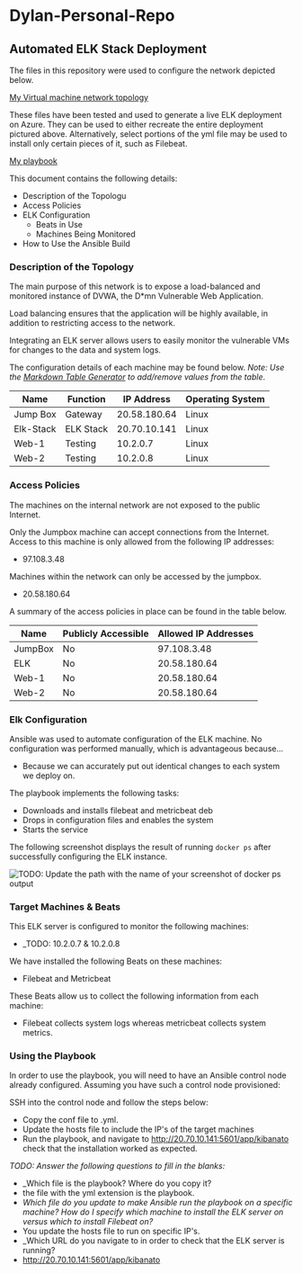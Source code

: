 # Dylan-Personal-Repo
## Automated ELK Stack Deployment

The files in this repository were used to configure the network depicted below.

[My Virtual machine network topology](https://github.com/Dylan-Pelletier/Dylan-Personal-Repo/blob/main/Cloud%20virtual%20network%20topology.png)

These files have been tested and used to generate a live ELK deployment on Azure. They can be used to either recreate the entire deployment pictured above. Alternatively, select portions of the yml file may be used to install only certain pieces of it, such as Filebeat.

  [My playbook](https://github.com/Dylan-Pelletier/Dylan-Personal-Repo/blob/main/filebeat-metricbeat.yml.txt)

This document contains the following details:
- Description of the Topologu
- Access Policies
- ELK Configuration
  - Beats in Use
  - Machines Being Monitored
- How to Use the Ansible Build


### Description of the Topology

The main purpose of this network is to expose a load-balanced and monitored instance of DVWA, the D*mn Vulnerable Web Application.

Load balancing ensures that the application will be highly available, in addition to restricting access to the network.

Integrating an ELK server allows users to easily monitor the vulnerable VMs for changes to the data and system logs.

The configuration details of each machine may be found below.
_Note: Use the [Markdown Table Generator](http://www.tablesgenerator.com/markdown_tables) to add/remove values from the table_.

| Name      | Function  | IP Address   | Operating System |
|-----------|-----------|--------------|------------------|
| Jump Box  | Gateway   | 20.58.180.64 | Linux            |
| Elk-Stack | ELK Stack | 20.70.10.141 | Linux            |
| Web-1     | Testing   | 10.2.0.7     | Linux            |
| Web-2     | Testing   | 10.2.0.8     | Linux            |

### Access Policies

The machines on the internal network are not exposed to the public Internet. 

Only the Jumpbox machine can accept connections from the Internet. Access to this machine is only allowed from the following IP addresses:
- 97.108.3.48

Machines within the network can only be accessed by the jumpbox.
- 20.58.180.64

A summary of the access policies in place can be found in the table below.

| Name    | Publicly Accessible | Allowed IP Addresses |
|---------|---------------------|----------------------|
| JumpBox | No                  | 97.108.3.48          |
| ELK     | No                  | 20.58.180.64         |
| Web-1   | No                  | 20.58.180.64         |
| Web-2   | No                  | 20.58.180.64         |

### Elk Configuration

Ansible was used to automate configuration of the ELK machine. No configuration was performed manually, which is advantageous because...
- Because we can accurately put out identical changes to each system we deploy on.

The playbook implements the following tasks:
- Downloads and installs filebeat and metricbeat deb
- Drops in configuration files and enables the system
- Starts the service

The following screenshot displays the result of running `docker ps` after successfully configuring the ELK instance.

![TODO: Update the path with the name of your screenshot of docker ps output](Images/docker_ps_output.png)

### Target Machines & Beats
This ELK server is configured to monitor the following machines:
- _TODO: 10.2.0.7 & 10.2.0.8

We have installed the following Beats on these machines:
- Filebeat and Metricbeat

These Beats allow us to collect the following information from each machine:
- Filebeat collects system logs whereas metricbeat collects system metrics.

### Using the Playbook
In order to use the playbook, you will need to have an Ansible control node already configured. Assuming you have such a control node provisioned: 

SSH into the control node and follow the steps below:
- Copy the conf file to .yml.
- Update the hosts file to include the IP's of the target machines
- Run the playbook, and navigate to  http://20.70.10.141:5601/app/kibanato check that the installation worked as expected.

_TODO: Answer the following questions to fill in the blanks:_
- _Which file is the playbook? Where do you copy it?
- the file with the yml extension is the playbook.
- _Which file do you update to make Ansible run the playbook on a specific machine? How do I specify which machine to install the ELK server on versus which to install Filebeat on?_
- You update the hosts file to run on specific IP's.
- _Which URL do you navigate to in order to check that the ELK server is running?
- http://20.70.10.141:5601/app/kibanato 
